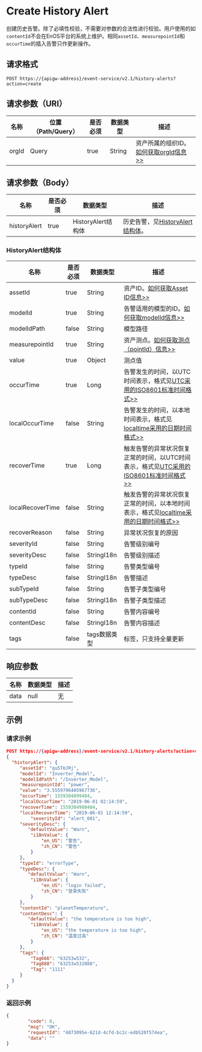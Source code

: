 # Create History Alert

创建历史告警。除了必填性校验，不需要对参数的合法性进行校验。用户使用的如`contentId`不会在EnOS平台的系统上维护。相同`assetId`、`measurepointId`和`occurTime`的插入告警只作更新操作。

## 请求格式

```
POST https://{apigw-address}/event-service/v2.1/history-alerts?action=create
```

## 请求参数（URI）

| 名称          | 位置（Path/Query） | 是否必须 | 数据类型 | 描述      |
|---------------|------------------|----------|-----------|--------------|
| orgId         | Query            | true     | String    | 资产所属的组织ID。[如何获取orgId信息>>](/docs/api/zh_CN/latest/api_faqs#id-orgid-orgid)                |


## 请求参数（Body）
| 名称 | 是否必须 | 数据类型 | 描述 |
|------|-----------------|-----------|-------------|
| historyAlert | true | HistoryAlert结构体 | 历史告警，见[HistoryAlert结构体](create_history_alert#historyalert-historyalert)。 |



### HistoryAlert结构体 <historyalert>

| 名称 | 是否必须 | 数据类型 | 描述 |
|------|-----------------|-----------|-------------|
| assetId        | true     | String    | 资产ID。[如何获取Asset ID信息>>](/docs/api/zh_CN/latest/api_faqs#asset-id-assetid-assetid)    |
| modelId          | true    | String    | 告警适用的模型的ID。[如何获取modelId信息>>](/docs/api/zh_CN/latest/api_faqs#modelid-modelid)  |
| modelIdPath      | false        | String       | 模型路径                     |
| measurepointId   | true         | String       |  资产测点。[如何获取测点（pointId）信息>>](/docs/api/zh_CN/latest/api_faqs#pointid-pointid)|
| value            | true         | Object       | 测点值                       |
| occurTime        | true         | Long         | 告警发生的时间，以UTC时间表示，格式见[UTC采用的ISO8601标准时间格式>>](/docs/api/zh_CN/latest/api_faqs.html#utciso8601)    |
| localOccurTime   | false        | String       | 告警发生的时间，以本地时间表示，格式见[localtime采用的日期时间格式>>](/docs/api/zh_CN/latest/api_faqs.html#localtime)|
| recoverTime      | true         | Long         | 触发告警的异常状况恢复正常的时间，以UTC时间表示，格式见[UTC采用的ISO8601标准时间格式>>](/docs/api/zh_CN/latest/api_faqs.html#utciso8601)|
| localRecoverTime | false        | String       | 触发告警的异常状况恢复正常的时间，以本地时间表示，格式见[localtime采用的日期时间格式>>](/docs/api/zh_CN/latest/api_faqs.html#localtime)|
| recoverReason    | false        | String       |  异常状况恢复的原因|
| severityId       | false        | String       | 告警级别编号|
| severityDesc     | false        | StringI18n   | 告警级别描述|
| typeId           | false        | String       | 告警类型编号|
| typeDesc         | false        | StringI18n   | 告警描述|
| subTypeId        | false        | String       | 告警子类型编号|
| subTypeDesc      | false        | StringI18n   | 告警子类型描述|
| contentId        | false        | String       | 告警内容编号|
| contentDesc      | false        | StringI18n   | 告警内容描述|
| tags             | false        | tags数据类型 | 标签，只支持全量更新|



## 响应参数

| 名称  | 数据类型      | 描述               |
|-------|----------------|---------------------------|
|  data | null |  无  |



## 示例

### 请求示例

```json
POST https://{apigw-address}/event-service/v2.1/history-alerts?action=create&orgId=1c499110e8800000
{
  "historyAlert": {
	 "assetId": "qu5TmJRj",
	 "modelId": "Inverter_Model",
	 "modelIdPath": "/Inverter_Model",
	 "measurepointId": "power",
	 "value": "3.5559796405967736",
	 "occurTime": 1559304899404,
	 "localOccurTime": "2019-06-01 02:14:59",
	 "recoverTime": 1559304900404,
	 "localRecoverTime": "2019-06-01 12:14:59",
		 "severityId": "alert_001",
	 "severityDesc": {
        "defaultValue": "Warn",
		 "i18nValue": {
			 "en_US": "警告",
			 "zh_CN": "警告"
		 }
	 },
	 "typeId": "errorType",
	 "typeDesc": {
        "defaultValue": "Warn",
		 "i18nValue": {
			 "en_US": "login failed",
			 "zh_CN": "登录失败"
		 }
	 },
	 "contentId": "planetTemperature",
	 "contentDesc": {
        "defaultValue": "the temperature is too high",
		 "i18nValue": {
			 "en_US": "the temperature is too high",
			 "zh_CN": "温度过高"
		 }
	 },
	 "tags": {
		 "Tag666": "63253w532",
		 "Tag888": "63253w532888",
		 "Tag": "1111"
	 }
  }
}
```

### 返回示例

```json
{
        "code": 0,
        "msg": "OK",
        "requestId": "4873095e-621d-4cfd-bc2c-edb520f574ea",
        "data": ""
}
```
